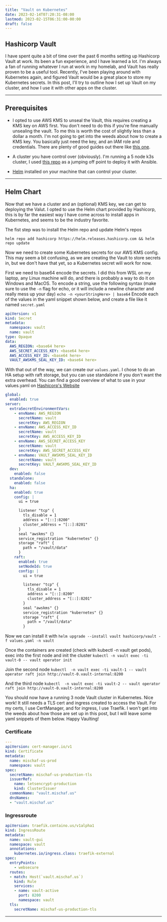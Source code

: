 ```yaml
---
title: "Vault on Kubernetes"
date: 2023-02-14T07:20:31-08:00
lastmod: 2023-02-15T06:31:00-00:00
draft: false
---
```


## Hashicorp Vault

I have spent quite a bit of time over the past 6 months setting up Hashicorp Vault at work. Its been a fun experience, and I have learned a lot. I'm always a fan of running whatever I run at work in my homelab, and Vault has really proven to be a useful tool. Recently, I've been playing around with Kubernetes again, and figured Vault would be a great place to store my Kubernetes secrets. In this post, I'll try to outline how I set up Vault on my cluster, and how I use it with other apps on the cluster.

---

## Prerequisites

- I opted to use AWS KMS to unseal the Vault, this requires creating a KMS key on AWS first. You don't need to do this if you're fine manually 
unsealing the vault. To me this is worth the cost of slightly less than a dollar a month. I'm not going to get into the weeds about how to create a 
KMS key. You basically just need the key, and an IAM role and credentials. There are plenty of good guides out there like [this one](https://blogs.halodoc.io/vault-auto-unseal-via-aws-kms/).

- A cluster you have control over (obviously). I'm running a 5 node k3s cluster, I used [this repo](https://github.com/techno-tim/k3s-ansible) as a jumping off point to deploy it with Ansible.

- [Helm](https://helm.sh/docs/intro/install/) installed on your machine that can control your cluster.

---

## Helm Chart

Now that we have a cluster and an (optional) KMS key, we can get to deploying the Valut. I opted to use the Helm chart provided by Hashicorp, this is by far the easiest way I have come across to install apps in Kubernetes, and seems to be the industry favorite.

The fist step was to install the Helm repo and update Helm's repos

```shell
helm repo add hashicorp https://helm.releases.hashicorp.com && helm repo update
```

Now we need to create some Kubernetes secrets for our AWS KMS config. This may seem a bit confusing, as we are creating the Vault to store secrets in, but we don't have that yet, so a Kubernetes secret will work for now. 

First we need to base64 encode the secrets. I did this from WSL on my laptop, any Linux machine will do, and there is probably a way to do it on Windows and MacOS. To encode a string, use the following syntax (make sure to use the `-n` flag for echo, or it will include a newline character and really mess up your day) `echo -n <yourStringHere> | base64`
Encode each of the values in the yaml snippet shown below, and create a file like it named `secret.yaml`
```yaml
apiVersion: v1
kind: Secret
metadata:
  namespace: vault
  name: vault
type: Opaque
data:
  AWS_REGION: <base64 here>
  AWS_SECRET_ACCESS_KEY: <base64 here>
  AWS_ACCESS_KEY_ID: <base64 here>
  VAULT_AWSKMS_SEAL_KEY_ID: <base64 here>
```

With that out of the way, we can create our `values.yaml`. I chose to do an HA setup with raft storage, but you can use standalone if you don't want the extra overhead. You can find a good overview of what to use in your values.yaml on [Hashicorp's Website](https://developer.hashicorp.com/vault/docs/platform/k8s/helm/configuration)

```yaml
global:
  enabled: true
server:
  extraSecretEnvironmentVars:
    - envName: AWS_REGION
      secretName: vault
      secretKey: AWS_REGION
    - envName: AWS_ACCESS_KEY_ID
      secretName: vault
      secretKey: AWS_ACCESS_KEY_ID
    - envName: AWS_SECRET_ACCESS_KEY
      secretName: vault
      secretKey: AWS_SECRET_ACCESS_KEY
    - envName: VAULT_AWSKMS_SEAL_KEY_ID
      secretName: vault
      secretKey: VAULT_AWSKMS_SEAL_KEY_ID
  dev:
    enabled: false
  standalone:
    enabled: false
  ha:
    enabled: true
    config: |
      ui = true

      listener "tcp" {
        tls_disable = 1
        address = "[::]:8200"
        cluster_address = "[::]:8201"
      }
      seal "awskms" {}
      service_registration "kubernetes" {}
      storage "raft" {
        path = "/vault/data"
      }
    raft:
      enabled: true
      setNodeId: true
      config: |
        ui = true

        listener "tcp" {
          tls_disable = 1
          address = "[::]:8200"
          cluster_address = "[::]:8201"
        }
        seal "awskms" {}
        service_registration "kubernetes" {}
        storage "raft" {
          path = "/vault/data"
        }
```
Now we can install it with `helm upgrade --install vault hashicorp/vault -f values.yaml -n vault`


Once the containers are created (check with kubectl -n vault get pods), exec into the first node and init the cluster `kubectl -n vault exec -ti vault-0 -- vault operator init`

Join the second node `kubectl  -n vault exec -ti vault-1 -- vault operator raft join http://vault-0.vault-internal:8200`

And the third node `kubectl  -n vault exec -ti vault-2 -- vault operator raft join http://vault-0.vault-internal:8200`

You should now have a running 3 node Vault cluster in Kubernetes. Nice work! It still needs a TLS cert and ingress created to access the Vault. For my certs, I use CertManager, and for ingress, I use Traefik. I won't get into the weeds about how those are set up in this post, but I will leave some yaml snippets of them below. Happy Vaulting!

### Certificate
```yaml
---
apiVersion: cert-manager.io/v1
kind: Certificate
metadata:
  name: mischaf-us-prod
  namespace: vault
spec:
  secretName: mischaf-us-production-tls
  issuerRef:
    name: letsencrypt-production
    kind: ClusterIssuer
  commonName: "vault.mischaf.us"
  dnsNames:
  - "vault.mischaf.us"
```

### Ingressroute
```yaml
apiVersion: traefik.containo.us/v1alpha1
kind: IngressRoute
metadata:
  name: vault-gui
  namespace: vault
  annotations:
    kubernetes.io/ingress.class: traefik-external
spec:
  entryPoints:
    - websecure
  routes:
  - match: Host(`vault.mischaf.us`)
    kind: Rule
    services:
    - name: vault-active
      port: 8200
      namespace: vault
  tls:
    secretName: mischaf-us-production-tls
```
---